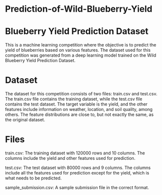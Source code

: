 # Prediction-of-Wild-Blueberry-Yield

# Blueberry Yield Prediction Dataset
This is a machine learning competition where the objective is to predict the yield of blueberries based on various features. The dataset used for this competition was generated from a deep learning model trained on the Wild Blueberry Yield Prediction Dataset.

# Dataset
The dataset for this competition consists of two files: train.csv and test.csv. The train.csv file contains the training dataset, while the test.csv file contains the test dataset. The target variable is the yield, and the other features include information on weather, location, and soil quality, among others. The feature distributions are close to, but not exactly the same, as the original dataset.

# Files
train.csv: The training dataset with 120000 rows and 10 columns. The columns include the yield and other features used for prediction.

test.csv: The test dataset with 80000 rows and 9 columns. The columns include all the features used for prediction except for the yield, which is what needs to be predicted.

sample_submission.csv: A sample submission file in the correct format.
